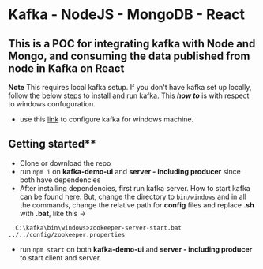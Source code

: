 # Kafka - NodeJS - MongoDB - React

## This is a POC for integrating kafka with Node and Mongo, and consuming the data published from node in Kafka on React

**Note** This requires local kafka setup. If you don't have kafka set up locally, follow the below steps to install and run kafka.
This **_how to_** is with respect to windows confuguration.

- use this [link](https://www.goavega.com/install-apache-kafka-on-windows/) to configure kafka for windows machine.

## Getting started\*\*

- Clone or download the repo
- run `npm i` on **kafka-demo-ui** and **server - including producer** since both have dependencies
- After installing dependencies, first run kafka server. How to start kafka can be found [here](https://kafka.apache.org/quickstart). But, change the directory to `bin/windows` and in all the commands, change the relative path for **config** files and replace **.sh** with **.bat**, like this ->

```
  C:\kafka\bin\windows>zookeeper-server-start.bat ../../config/zookeeper.properties
```

- run `npm start` on both **kafka-demo-ui** and **server - including producer** to start client and server
